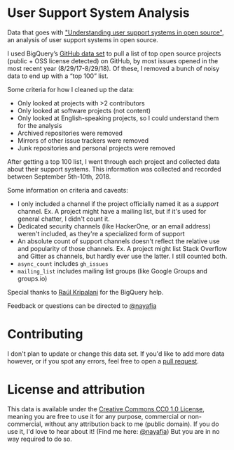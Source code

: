 # User Support System Analysis

Data that goes with ["Understanding user support systems in open source"](https://nadiaeghbal.com/user-support), an analysis of user support systems in open source.

I used BigQuery’s [GitHub data set](https://cloud.google.com/bigquery/public-data/github) to pull a list of top open source projects (public + OSS license detected) on GitHub, by most issues opened in the most recent year (8/29/17-8/29/18). Of these, I removed a bunch of noisy data to end up with a “top 100” list.

Some criteria for how I cleaned up the data:
* Only looked at projects with >2 contributors
* Only looked at software projects (not content)
* Only looked at English-speaking projects, so I could understand them for the analysis
* Archived repositories were removed
* Mirrors of other issue trackers were removed
* Junk repositories and personal projects were removed

After getting a top 100 list, I went through each project and collected data about their support systems. This information was collected and recorded between September 5th-10th, 2018.

Some information on criteria and caveats:
* I only included a channel if the project officially named it as a *support* channel. Ex. A project might have a mailing list, but if it's used for general chatter, I didn't count it.
* Dedicated security channels (like HackerOne, or an email address) weren't included, as they're a specialized form of support
* An absolute count of support channels doesn't reflect the relative use and popularity of those channels. Ex. A project might list Stack Overflow and Gitter as channels, but hardly ever use the latter. I still counted both.
* `async_count` includes `gh_issues`
* `mailing_list` includes mailing list groups (like Google Groups and groups.io)

Special thanks to [Raúl Kripalani](https://github.com/raulk) for the BigQuery help.

Feedback or questions can be directed to [@nayafia](https://twitter.com/nayafia)

# Contributing

I don't plan to update or change this data set. If you'd like to add more data however, or if you spot any errors, feel free to open a [pull request](link).

# License and attribution

This data is available under the [Creative Commons CC0 1.0 License](https://creativecommons.org/publicdomain/zero/1.0/), meaning you are free to use it for any purpose, commercial or non-commercial, without any attribution back to me (public domain). If you do use it, I'd love to hear about it! (Find me here: [@nayafia](https://twitter.com/nayafia)) But you are in no way required to do so.
